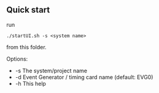 ## Quick start
run 

    ./startUI.sh -s <system name>
from this folder.


Options:

- -s <system name>     The system/project name
- -d <EVG name>        Event Generator / timing card name (default: EVG0)
- -h                   This help
